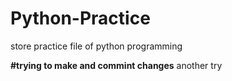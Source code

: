 # Python-Practice
store practice file of python programming

**#trying to make and commint changes**
another try
